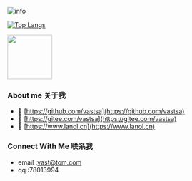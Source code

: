 <p align="center">
	
![info](https://github-readme-stats.vercel.app/api?username=vastsa&show_icons=true&hide=prs&count_private=true&theme=default_repocard&include_all_commits=true)

[![Top Langs](https://github-readme-stats.vercel.app/api/top-langs/?username=vastsa&layout=compact&text_color=151515&bg_color=fefefe)](https://github.com/vastsa)


<img src="https://q1.qlogo.cn/g?b=qq&nk=78013994&s=640" style='width: 100px;height: 100px;' id="counter">


### About me 关于我
- 🔭 [https://github.com/vastsa](https://github.com/vastsa)
- 🤔 [https://gitee.com/vastsa](https://gitee.com/vastsa)
- 💬 [https://www.lanol.cn](https://www.lanol.cn)
### Connect With Me 联系我
- email :vast@tom.com
- qq    :78013994
</p>
